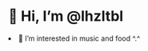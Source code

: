 <h1>👋 Hi, I’m @lhzltbl</h1>
<li>
  👀 I’m interested in music and food ^.^
</li>


<!---
lhzltbl/lhzltbl is a ✨ special ✨ repository because its `README.md` (this file) appears on your GitHub profile.
You can click the Preview link to take a look at your changes.
--->

